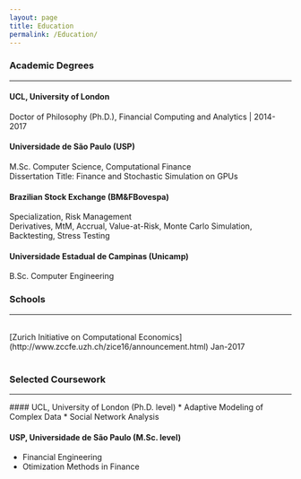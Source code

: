 ```yaml
---
layout: page
title: Education
permalink: /Education/
---
```

### Academic Degrees
<hr> 

#### UCL, University of London
Doctor of Philosophy (Ph.D.), Financial Computing and Analytics | 2014-2017

#### Universidade de São Paulo (USP)
M.Sc. Computer Science, Computational Finance<br>
Dissertation Title: Finance and Stochastic Simulation on GPUs

#### Brazilian Stock Exchange (BM&FBovespa)
Specialization, Risk Management<br>
Derivatives, MtM, Accrual, Value-at-Risk, Monte Carlo Simulation, Backtesting, Stress Testing

#### Universidade Estadual de Campinas (Unicamp)
B.Sc. Computer Engineering
<br>

### Schools
<hr> 
<br>
[Zurich Initiative on Computational Economics](http://www.zccfe.uzh.ch/zice16/announcement.html) Jan-2017
<br>
<br>

### Selected Coursework
<hr> 
#### UCL, University of London (Ph.D. level)
* Adaptive Modeling of Complex Data
* Social Network Analysis

#### USP, Universidade de São Paulo (M.Sc. level)
*  Financial Engineering
*  Otimization Methods in Finance
